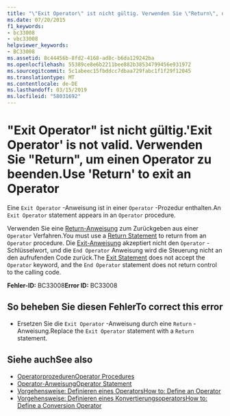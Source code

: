```yaml
---
title: "\"Exit Operator\" ist nicht gültig. Verwenden Sie \"Return\", um einen Operator zu beenden."
ms.date: 07/20/2015
f1_keywords:
- bc33008
- vbc33008
helpviewer_keywords:
- BC33008
ms.assetid: 8c44456b-8fd2-4168-ad8c-b6da129242ba
ms.openlocfilehash: 55389ce8e6b2211bee882b38534799456e931972
ms.sourcegitcommit: 5c1abeec15fbddcc7dbaa729fabc1f1f29f12045
ms.translationtype: MT
ms.contentlocale: de-DE
ms.lasthandoff: 03/15/2019
ms.locfileid: "58031692"
---
```

# <a name="exit-operator-is-not-valid-use-return-to-exit-an-operator"></a><span data-ttu-id="9b4e3-103">"Exit Operator" ist nicht gültig.</span><span class="sxs-lookup"><span data-stu-id="9b4e3-103">'Exit Operator' is not valid.</span></span> <span data-ttu-id="9b4e3-104">Verwenden Sie "Return", um einen Operator zu beenden.</span><span class="sxs-lookup"><span data-stu-id="9b4e3-104">Use 'Return' to exit an Operator</span></span>
<span data-ttu-id="9b4e3-105">Eine `Exit Operator` -Anweisung ist in einer `Operator` -Prozedur enthalten.</span><span class="sxs-lookup"><span data-stu-id="9b4e3-105">An `Exit Operator` statement appears in an `Operator` procedure.</span></span>  
  
 <span data-ttu-id="9b4e3-106">Verwenden Sie eine [Return-Anweisung](../../visual-basic/language-reference/statements/return-statement.md) zum Zurückgeben aus einer `Operator` Verfahren.</span><span class="sxs-lookup"><span data-stu-id="9b4e3-106">You must use a [Return Statement](../../visual-basic/language-reference/statements/return-statement.md) to return from an `Operator` procedure.</span></span> <span data-ttu-id="9b4e3-107">Die [Exit-Anweisung](../../visual-basic/language-reference/statements/exit-statement.md) akzeptiert nicht den `Operator` -Schlüsselwort, und die `End Operator` Anweisung wird die Steuerung nicht an den aufrufenden Code zurück.</span><span class="sxs-lookup"><span data-stu-id="9b4e3-107">The [Exit Statement](../../visual-basic/language-reference/statements/exit-statement.md) does not accept the `Operator` keyword, and the `End Operator` statement does not return control to the calling code.</span></span>  
  
 <span data-ttu-id="9b4e3-108">**Fehler-ID:** BC33008</span><span class="sxs-lookup"><span data-stu-id="9b4e3-108">**Error ID:** BC33008</span></span>  
  
## <a name="to-correct-this-error"></a><span data-ttu-id="9b4e3-109">So beheben Sie diesen Fehler</span><span class="sxs-lookup"><span data-stu-id="9b4e3-109">To correct this error</span></span>  
  
-   <span data-ttu-id="9b4e3-110">Ersetzen Sie die `Exit Operator` -Anweisung durch eine `Return` -Anweisung.</span><span class="sxs-lookup"><span data-stu-id="9b4e3-110">Replace the `Exit Operator` statement with a `Return` statement.</span></span>  
  
## <a name="see-also"></a><span data-ttu-id="9b4e3-111">Siehe auch</span><span class="sxs-lookup"><span data-stu-id="9b4e3-111">See also</span></span>

- [<span data-ttu-id="9b4e3-112">Operatorprozeduren</span><span class="sxs-lookup"><span data-stu-id="9b4e3-112">Operator Procedures</span></span>](../../visual-basic/programming-guide/language-features/procedures/operator-procedures.md)
- [<span data-ttu-id="9b4e3-113">Operator-Anweisung</span><span class="sxs-lookup"><span data-stu-id="9b4e3-113">Operator Statement</span></span>](../../visual-basic/language-reference/statements/operator-statement.md)
- [<span data-ttu-id="9b4e3-114">Vorgehensweise: Definieren eines Operators</span><span class="sxs-lookup"><span data-stu-id="9b4e3-114">How to: Define an Operator</span></span>](../../visual-basic/programming-guide/language-features/procedures/how-to-define-an-operator.md)
- [<span data-ttu-id="9b4e3-115">Vorgehensweise: Definieren eines Konvertierungsoperators</span><span class="sxs-lookup"><span data-stu-id="9b4e3-115">How to: Define a Conversion Operator</span></span>](../../visual-basic/programming-guide/language-features/procedures/how-to-define-a-conversion-operator.md)
